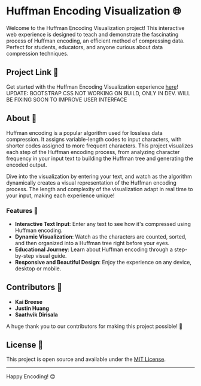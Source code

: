 # Huffman Encoding Visualization 🌐

Welcome to the Huffman Encoding Visualization project! This interactive web experience is designed to teach and demonstrate the fascinating process of Huffman encoding, an efficient method of compressing data. Perfect for students, educators, and anyone curious about data compression techniques.

## Project Link 🔗

Get started with the Huffman Encoding Visualization experience [here](https://saathvikpd.github.io/HuffmanViz/)!  
UPDATE: BOOTSTRAP CSS NOT WORKING ON BUILD, ONLY IN DEV. WILL BE FIXING SOON TO IMPROVE USER INTERFACE


## About 📖

Huffman encoding is a popular algorithm used for lossless data compression. It assigns variable-length codes to input characters, with shorter codes assigned to more frequent characters. This project visualizes each step of the Huffman encoding process, from analyzing character frequency in your input text to building the Huffman tree and generating the encoded output.

Dive into the visualization by entering your text, and watch as the algorithm dynamically creates a visual representation of the Huffman encoding process. The length and complexity of the visualization adapt in real time to your input, making each experience unique!

### Features 🌟

- **Interactive Text Input**: Enter any text to see how it's compressed using Huffman encoding.
- **Dynamic Visualization**: Watch as the characters are counted, sorted, and then organized into a Huffman tree right before your eyes.
- **Educational Journey**: Learn about Huffman encoding through a step-by-step visual guide.
- **Responsive and Beautiful Design**: Enjoy the experience on any device, desktop or mobile.

## Contributors 👥

- **Kai Breese**
- **Justin Huang**
- **Saathvik Dirisala**

A huge thank you to our contributors for making this project possible! 🎉


## License 📜

This project is open source and available under the [MIT License](LICENSE).

---

Happy Encoding! 😊
